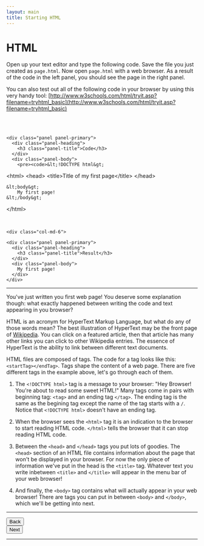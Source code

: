 ```yaml
---
layout: main
title: Starting HTML
---
```


# HTML

Open up your text editor and type the following code. Save the file you just created as `page.html`. Now open `page.html` with a web browser. As a result of the code in the left panel, you should see the page in the right panel.

You can also test out all of the following code in your browser by using this very handy tool: [http://www.w3schools.com/html/tryit.asp?filename=tryhtml_basic](http://www.w3schools.com/html/tryit.asp?filename=tryhtml_basic)

<br></br>

<div class="row">
  <div class="col-md-6">

    <div class="panel panel-primary">
      <div class="panel-heading">
        <h3 class="panel-title">Code</h3>
      </div>
      <div class="panel-body">
        <pre><code>&lt;!DOCTYPE html&gt;
&lt;html&gt;
	&lt;head&gt;
		&lt;title&gt;Title of my first page&lt;/title&gt;
	&lt;/head&gt;

	&lt;body&gt;
		My first page!
	&lt;/body&gt;
&lt;/html&gt;
</code></pre>
			</div>
		</div>  
	</div>

	<div class="col-md-6">

    <div class="panel panel-primary">
      <div class="panel-heading">
        <h3 class="panel-title">Result</h3>
      </div>
      <div class="panel-body">
      	My first page!
      </div>
    </div>

  </div>

</div>

---

You've just written you first web page! You deserve some explanation though: what exactly happened between writing the code and text appearing in you browser?

HTML is an acronym for HyperText Markup Language, but what do any of those words mean? The best illustration of HyperText may be the front page of [Wikipedia](https://en.wikipedia.org/wiki/Main_Page). You can click on a featured article, then that article has many other links you can click to other Wikipedia entries. The essence of HyperText is the ability to link between different text documents.

HTML files are composed of tags. The code for a tag looks like this: `<startTag></endTag>`. Tags shape the content of a web page. There are five different tags in the example above, let's go through each of them.

1. The `<!DOCTYPE html>` tag is a message to your browser: "Hey Browser! You're about to read some sweet HTML!" Many tags come in pairs with beginning tag: `<tag>` and an ending tag `</tag>`. The ending tag is the same as the begining tag except the name of the tag starts with a `/`. Notice that `<!DOCTYPE html>` doesn't have an ending tag.

2. When the browser sees the `<html>` tag it is an indication to the browser to start reading HTML code. `</html>` tells the browser that it can stop reading HTML code.

3. Between the `<head>` and `</head>` tags you put lots of goodies. The `<head>` section of an HTML file contains information about the page that won't be displayed in your browser. For now the only piece of information we've put in the head is the `<title>` tag. Whatever text you write inbetween `<title>` and `</title>` will appear in the menu bar of your web browser!

4. And finally, the `<body>` tag contains what will actually appear in your web browser! There are tags you can put in between `<body>` and `</body>`, which we'll be getting into next.

---

<div class="row">
	<div class="col-md-1">
		<a href="../start"><button type="button" class="btn btn-primary btn-lg">Back</button></a>
	</div>
	<div class="col-md-1">
		<a href="../paragraphs"><button type="button" class="btn btn-primary btn-lg">Next</button></a>
	</div>
</div>

---